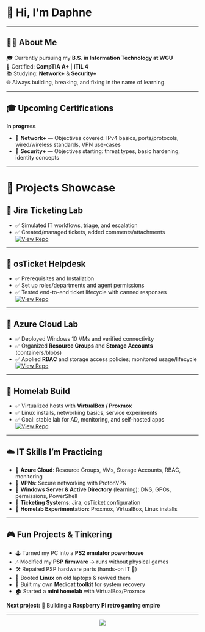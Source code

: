 # 👋 Hi, I'm Daphne  
---

## 👩‍💻 About Me  
🎓 Currently pursuing my **B.S. in Information Technology at WGU**  
🔧 Certified: **CompTIA A+** | **ITIL 4**  
📚 Studying: **Network+** & **Security+**  
🌐 Always building, breaking, and fixing in the name of learning.  

---
## 🎓 Upcoming Certifications
**In progress**  
- 📘 **Network+** — Objectives covered: IPv4 basics, ports/protocols, wired/wireless standards, VPN use-cases  
- 🔐 **Security+** — Objectives starting: threat types, basic hardening, identity concepts
---
# 🚀 Projects Showcase  

## 📌 Jira Ticketing Lab  
- ✅ Simulated IT workflows, triage, and escalation  
- ✅ Created/managed tickets, added comments/attachments  
[![View Repo](https://img.shields.io/badge/GitHub-Jira%20Project-blue?style=for-the-badge&logo=github)](https://github.com/daphne-systems/jira-ticketing-lab)  

---

## 📌 osTicket Helpdesk  
- ✅ Prerequisites and Installation
- ✅ Set up roles/departments and agent permissions  
- ✅ Tested end-to-end ticket lifecycle with canned responses  
[![View Repo](https://img.shields.io/badge/GitHub-osTicket%20Project-blue?style=for-the-badge&logo=github)](https://github.com/daphne-systems/osTicket---Prerequisites-and-Installation)  

---

## 📌 Azure Cloud Lab  
- ✅ Deployed Windows 10 VMs and verified connectivity  
- ✅ Organized **Resource Groups** and **Storage Accounts** (containers/blobs)  
- ✅ Applied **RBAC** and storage access policies; monitored usage/lifecycle  
[![View Repo](https://img.shields.io/badge/GitHub-Azure%20Lab-blue?style=for-the-badge&logo=github)](https://github.com/YOURUSERNAME/azure-cloud-lab)  

---

## 📌 Homelab Build  
- ✅ Virtualized hosts with **VirtualBox / Proxmox**  
- ✅ Linux installs, networking basics, service experiments  
- ✅ Goal: stable lab for AD, monitoring, and self-hosted apps  
[![View Repo](https://img.shields.io/badge/GitHub-Homelab%20Project-blue?style=for-the-badge&logo=github)](https://github.com/YOURUSERNAME/homelab-project)  


---
## ☁️ IT Skills I’m Practicing  
- 🔹 **Azure Cloud**: Resource Groups, VMs, Storage Accounts, RBAC, monitoring  
- 🔹 **VPNs**: Secure networking with ProtonVPN  
- 🔹 **Windows Server & Active Directory** (learning): DNS, GPOs, permissions, PowerShell  
- 🔹 **Ticketing Systems**: Jira, osTicket configuration  
- 🔹 **Homelab Experimentation**: Proxmox, VirtualBox, Linux installs  

---

## 🎮 Fun Projects & Tinkering  
- 🕹️ Turned my PC into a **PS2 emulator powerhouse**  
- 🎶 Modified my **PSP firmware** → runs without physical games  
- 🛠️ Repaired PSP hardware parts (hands-on IT 💪)  
- 🐧 Booted **Linux** on old laptops & revived them  
- 🏥 Built my own **Medicat toolkit** for system recovery  
- 🏠 Started a **mini homelab** with VirtualBox/Proxmox  

**Next project:** 🥧 Building a **Raspberry Pi retro gaming empire**  

---

<p align="center">
  <img src="https://capsule-render.vercel.app/api?type=waving&color=0:0f0c29,100:302b63&height=150&section=footer"/>
</p>

